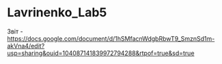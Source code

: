 # Lavrinenko_Lab5
Звіт - https://docs.google.com/document/d/1hSMfacnWdgbRbwT9_SmznSd1m-akVna4/edit?usp=sharing&ouid=104087141839972794288&rtpof=true&sd=true
